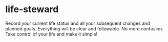 # life-steward
Record your current life status and all your subsequent changes and planned goals. Everything will be clear and followable. No more confusion. Take control of your life and make it simple!
